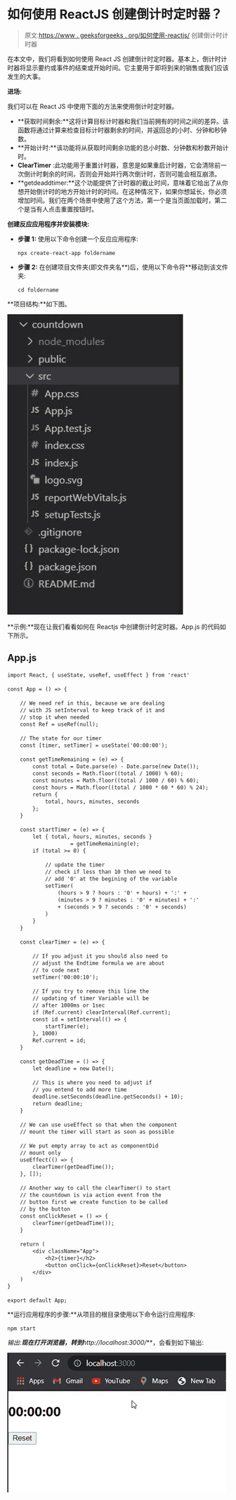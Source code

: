 # 如何使用 ReactJS 创建倒计时定时器？

> 原文:[https://www . geeksforgeeks . org/如何使用-reactjs/](https://www.geeksforgeeks.org/how-to-create-a-countdown-timer-using-reactjs/) 创建倒计时计时器

在本文中，我们将看到如何使用 React JS 创建倒计时定时器。基本上，倒计时计时器将显示要约或事件的结束或开始时间。它主要用于即将到来的销售或我们应该发生的大事。

**进场:**

我们可以在 React JS 中使用下面的方法来使用倒计时定时器。

*   **获取时间剩余:**这将计算目标计时器和我们当前拥有的时间之间的差异。该函数将通过计算来检查目标计时器剩余的时间，并返回总的小时、分钟和秒钟数。
*   **开始计时:**该功能将从获取时间剩余功能的总小时数、分钟数和秒数开始计时。
*   **ClearTimer** :此功能用于重置计时器，意思是如果重启计时器，它会清除前一次倒计时剩余的时间，否则会开始并行两次倒计时，否则可能会相互崩溃。
*   **getdeaddtimer:**这个功能提供了计时器的截止时间，意味着它给出了从你想开始倒计时的地方开始计时的时间。在这种情况下，如果你想延长，你必须增加时间。我们在两个场景中使用了这个方法，第一个是当页面加载时，第二个是当有人点击重置按钮时。

**创建反应应用程序并安装模块:**

*   **步骤 1:** 使用以下命令创建一个反应应用程序:

    ```
    npx create-react-app foldername
    ```

*   **步骤 2:** 在创建项目文件夹(即文件夹名**)后，使用以下命令将**移动到该文件夹:

    ```
    cd foldername
    ```

**项目结构:**如下图。

![](img/560d0d7b7312ab8ce9b9ecb7ef589fc2.png)

**示例:**现在让我们看看如何在 Reactjs 中创建倒计时定时器。App.js 的代码如下所示。

## App.js

```
import React, { useState, useRef, useEffect } from 'react'

const App = () => {

    // We need ref in this, because we are dealing
    // with JS setInterval to keep track of it and
    // stop it when needed
    const Ref = useRef(null);

    // The state for our timer
    const [timer, setTimer] = useState('00:00:00');

    const getTimeRemaining = (e) => {
        const total = Date.parse(e) - Date.parse(new Date());
        const seconds = Math.floor((total / 1000) % 60);
        const minutes = Math.floor((total / 1000 / 60) % 60);
        const hours = Math.floor((total / 1000 * 60 * 60) % 24);
        return {
            total, hours, minutes, seconds
        };
    }

    const startTimer = (e) => {
        let { total, hours, minutes, seconds } 
                    = getTimeRemaining(e);
        if (total >= 0) {

            // update the timer
            // check if less than 10 then we need to 
            // add '0' at the begining of the variable
            setTimer(
                (hours > 9 ? hours : '0' + hours) + ':' +
                (minutes > 9 ? minutes : '0' + minutes) + ':'
                + (seconds > 9 ? seconds : '0' + seconds)
            )
        }
    }

    const clearTimer = (e) => {

        // If you adjust it you should also need to
        // adjust the Endtime formula we are about
        // to code next    
        setTimer('00:00:10');

        // If you try to remove this line the 
        // updating of timer Variable will be
        // after 1000ms or 1sec
        if (Ref.current) clearInterval(Ref.current);
        const id = setInterval(() => {
            startTimer(e);
        }, 1000)
        Ref.current = id;
    }

    const getDeadTime = () => {
        let deadline = new Date();

        // This is where you need to adjust if 
        // you entend to add more time
        deadline.setSeconds(deadline.getSeconds() + 10);
        return deadline;
    }

    // We can use useEffect so that when the component
    // mount the timer will start as soon as possible

    // We put empty array to act as componentDid
    // mount only
    useEffect(() => {
        clearTimer(getDeadTime());
    }, []);

    // Another way to call the clearTimer() to start
    // the countdown is via action event from the
    // button first we create function to be called
    // by the button
    const onClickReset = () => {
        clearTimer(getDeadTime());
    }

    return (
        <div className="App">
            <h2>{timer}</h2>
            <button onClick={onClickReset}>Reset</button>
        </div>
    )
}

export default App;
```

**运行应用程序的步骤:**从项目的根目录使用以下命令运行应用程序:

```
npm start
```

**输出:**现在打开浏览器，转到***http://localhost:3000/***，会看到如下输出:

![](img/8f63978169ab2b4d0500aed786c559c2.png)